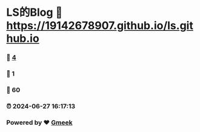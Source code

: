 # LS的Blog :link: https://19142678907.github.io/ls.github.io 
### :page_facing_up: [4](https://19142678907.github.io/ls.github.io/tag.html) 
### :speech_balloon: 1 
### :hibiscus: 60 
### :alarm_clock: 2024-06-27 16:17:13 
### Powered by :heart: [Gmeek](https://github.com/Meekdai/Gmeek)
